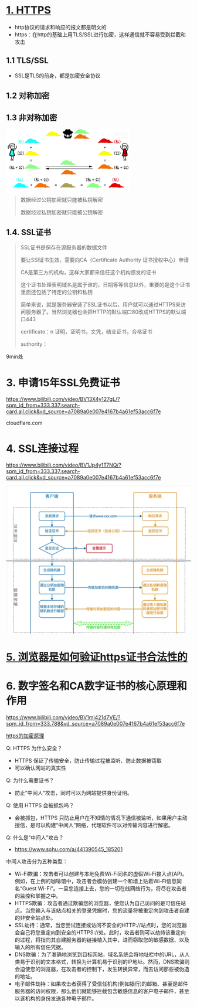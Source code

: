 # [1. HTTPS](https://www.bilibili.com/video/BV1KY411x7Jp/?spm_id_from=333.337.search-card.all.click&vd_source=a7089a0e007e4167b4a61ef53acc6f7e)

- http协议的请求和响应的报文都是明文的
- https：在http的基础上用TLS/SSL进行加密，这样通信就不容易受到拦截和攻击

## 1.1 TLS/SSL

- SSL是TLS的前身，都是加密安全协议

## 1.2 对称加密

## 1.3 非对称加密

<img src="02 https.assets/image-20240731191158604.png" alt="image-20240731191158604" style="zoom: 33%;" />

> 数据经过公钥加密就只能被私钥解密
>
> 数据经过私钥加密就只能被公钥解密

## 1.4. SSL证书

> SSL证书是保存在源服务器的数据文件
>
> 要让SSl证书生效，需要向CA（Certificate Authority 证书授权中心）申请
>
> CA是第三方的机构，这样大家都来信任这个机构颁发的证书
>
> 这个证书处理表明域名是属于谁的，日期等等信息以外，重要的是这个证书里面还包括了特定的公钥和私钥
>
> 简单来说，就是服务器安装了SSL证书以后，用户就可以通过HTTPS来访问服务器了。当然浏览器也会把HTTP的默认端口80改成HTTPS的默认端口443
>
> certificate：n 证明，证明书，文凭，结业证书，合格证书
>
> authority：

9min处

# 3. 申请15年SSL免费证书

https://www.bilibili.com/video/BV13X4y127gL/?spm_id_from=333.337.search-card.all.click&vd_source=a7089a0e007e4167b4a61ef53acc6f7e

cloudflare.com

# 4. SSL连接过程

https://www.bilibili.com/video/BV1Jp4y1T7NQ/?spm_id_from=333.337.search-card.all.click&vd_source=a7089a0e007e4167b4a61ef53acc6f7e

<img src="02 https.assets/image-20240328230353013.png" alt="image-20240328230353013" style="zoom: 67%;" />

<img src="02 https.assets/image-20240328230522974.png" alt="image-20240328230522974" style="zoom: 67%;" />

# [5. 浏览器是如何验证https证书合法性的](https://blog.csdn.net/WoTrusCA/article/details/108253548)

# 6. 数字签名和CA数字证书的核心原理和作用

https://www.bilibili.com/video/BV1mj421d7VE/?spm_id_from=333.788&vd_source=a7089a0e007e4167b4a61ef53acc6f7e



[https的加密原理](https://zhuanlan.zhihu.com/p/43789231)

Q: HTTPS 为什么安全？ 

* HTTPS 保证了传输安全，防止传输过程被监听、防止数据被窃取
* 可以确认网站的真实性

Q: 为什么需要证书？ 

*  防止”中间人“攻击，同时可以为网站提供身份证明。

Q: 使用 HTTPS 会被抓包吗？ 

* 会被抓包，HTTPS 只防止用户在不知情的情况下通信被监听，如果用户主动授信，是可以构建“中间人”网络，代理软件可以对传输内容进行解密。

Q: 什么是“中间人”攻击？

* https://www.sohu.com/a/441390545_185201

中间人攻击分为五种类型：

* Wi-Fi欺骗：攻击者可以创建与本地免费Wi-Fi同名的虚假Wi-Fi接入点(AP)。例如，在上例的咖啡馆中，攻击者会模仿创建一个和墙上贴着Wi-Fi信息同名“Guest Wi-Fi”。一旦您连接上去，您的一切在线网络行为，将尽在攻击者的监控和掌握之中。
* HTTPS欺骗：攻击者通过欺骗您的浏览器，使您认为自己访问的是可信任站点。当您输入与该站点相关的登录凭据时，您的流量将被重定向到攻击者自建的非安全站点处。
* SSL劫持：通常，当您尝试连接或访问不安全的HTTP://站点时，您的浏览器会自己将您重定向到安全的HTTPS://处。此时，攻击者则可以劫持该重定向的过程，将指向其自建服务器的链接植入其中，进而窃取您的敏感数据、以及输入的所有信任凭据。
* DNS欺骗：为了准确地浏览到目标网站，域名系统会将地址栏中的URL，从人类易于识别的文本格式，转换为计算机易于识别的IP地址。然而，DNS欺骗则会迫使您的浏览器，在攻击者的控制下，发生转换异常，而去访问那些被伪造的地址。
* 电子邮件劫持：如果攻击者获得了受信任机构(例如银行)的邮箱、甚至是邮件服务器的访问权限，那么他们就能够拦截包含敏感信息的客户电子邮件，甚至以该机构的身份发送各种电子邮件。

